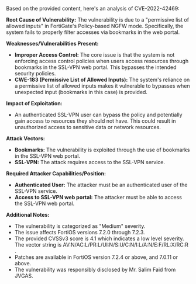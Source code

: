 Based on the provided content, here's an analysis of CVE-2022-42469:

**Root Cause of Vulnerability:**
The vulnerability is due to a "permissive list of allowed inputs" in FortiGate's Policy-based NGFW mode. Specifically, the system fails to properly filter accesses via bookmarks in the web portal.

**Weaknesses/Vulnerabilities Present:**
- **Improper Access Control:** The core issue is that the system is not enforcing access control policies when users access resources through bookmarks in the SSL-VPN web portal. This bypasses the intended security policies.
- **CWE-183 (Permissive List of Allowed Inputs):** The system's reliance on a permissive list of allowed inputs makes it vulnerable to bypasses when unexpected input (bookmarks in this case) is provided.

**Impact of Exploitation:**
- An authenticated SSL-VPN user can bypass the policy and potentially gain access to resources they should not have. This could result in unauthorized access to sensitive data or network resources.

**Attack Vectors:**
- **Bookmarks:** The vulnerability is exploited through the use of bookmarks in the SSL-VPN web portal.
- **SSL-VPN:** The attack requires access to the SSL-VPN service.

**Required Attacker Capabilities/Position:**
- **Authenticated User:** The attacker must be an authenticated user of the SSL-VPN service.
- **Access to SSL-VPN web portal:** The attacker must be able to access the SSL-VPN web portal.

**Additional Notes:**
- The vulnerability is categorized as "Medium" severity.
- The issue affects FortiOS versions 7.2.0 through 7.2.3.
- The provided CVSSv3 score is 4.1 which indicates a low level severity. The vector string is AV:N/AC:L/PR:L/UI:N/S:U/C:N/I:L/A:N/E:F/RL:X/RC:R .
- Patches are available in FortiOS version 7.2.4 or above, and 7.0.11 or above.
- The vulnerability was responsibly disclosed by Mr. Salim Faid from JVGAS.